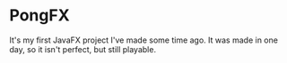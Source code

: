 # PongFX
It's my first JavaFX project I've made some time ago. It was made in one day, so it isn't perfect, but still playable.
